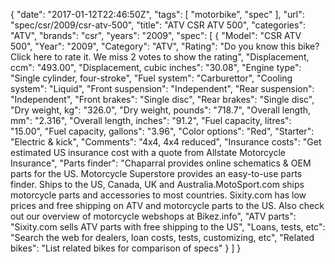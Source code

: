 {
    "date": "2017-01-12T22:46:50Z",
    "tags": [
        "motorbike",
        "spec"
    ],
    "url": "spec\/csr\/2009\/csr-atv-500",
    "title": "ATV CSR ATV 500",
    "categories": "ATV",
    "brands": "csr",
    "years": "2009",
    "spec": [
        {
            "Model": "CSR ATV 500",
            "Year": "2009",
            "Category": "ATV",
            "Rating": "Do you know this bike?Click here to rate it. We miss 2 votes to show the rating",
            "Displacement, ccm": "493.00",
            "Displacement, cubic inches": "30.08",
            "Engine type": "Single cylinder, four-stroke",
            "Fuel system": "Carburettor",
            "Cooling system": "Liquid",
            "Front suspension": "Independent",
            "Rear suspension": "Independent",
            "Front brakes": "Single disc",
            "Rear brakes": "Single disc",
            "Dry weight, kg": "326.0",
            "Dry weight, pounds": "718.7",
            "Overall length, mm": "2.316",
            "Overall length, inches": "91.2",
            "Fuel capacity, litres": "15.00",
            "Fuel capacity, gallons": "3.96",
            "Color options": "Red",
            "Starter": "Electric & kick",
            "Comments": "4x4, 4x4 reduced",
            "Insurance costs": "Get estimated US insurance cost with a quote from Allstate Motorcycle Insurance",
            "Parts finder": "Chaparral provides online schematics & OEM parts for the US.   Motorcycle Superstore provides an easy-to-use parts finder. Ships to the US, Canada, UK and Australia.MotoSport.com ships motorcycle parts and accessories to most countries.    Sixity.com has low prices and free shipping on ATV and motorcycle parts to the US. Also check out our overview of motorcycle webshops at Bikez.info",
            "ATV parts": "Sixity.com sells ATV parts with free shipping to the US",
            "Loans, tests, etc": "Search the web for dealers, loan costs, tests, customizing, etc",
            "Related bikes": "List related bikes for comparison of specs"
        }
    ]
}